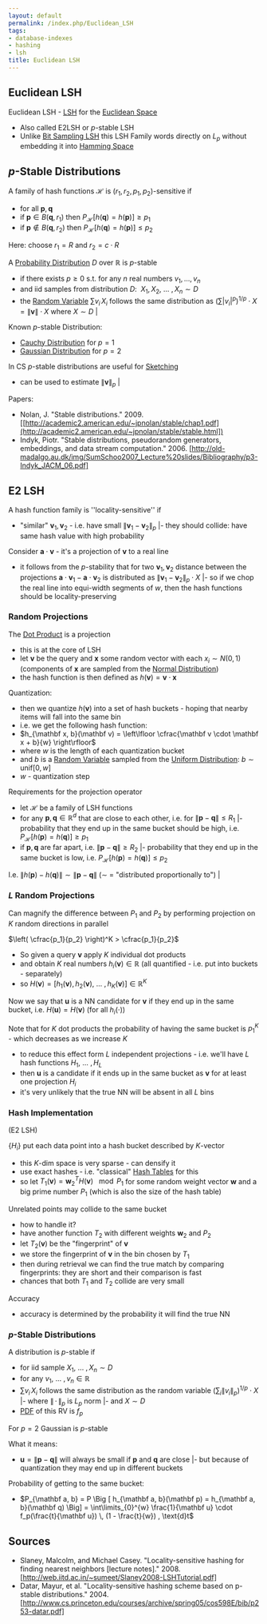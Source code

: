 ```yaml
---
layout: default
permalink: /index.php/Euclidean_LSH
tags:
- database-indexes
- hashing
- lsh
title: Euclidean LSH
---
```

## Euclidean LSH
Euclidean LSH - [LSH](LSH) for the [Euclidean Space](Euclidean_Distance)
- Also called E2LSH or $p$-stable LSH
- Unlike [Bit Sampling LSH](Bit_Sampling_LSH) this LSH Family words directly on $L_p$ without embedding it into [Hamming Space](Hamming_Distance)


## $p$-Stable Distributions
A family of hash functions $\mathcal H$ is $(r_1, r_2, p_1, p_2)$-sensitive if 
- for all $\mathbf p, \mathbf q$
- if $\mathbf p \in B(\mathbf q, r_1)$ then $P_{\mathcal H} \Big[ h(\mathbf q) = h(\mathbf p)  \Big] \geqslant p_1$
- if $\mathbf p \not \in B(\mathbf q, r_2)$ then $P_{\mathcal H} \Big[ h(\mathbf q) = h(\mathbf p)  \Big] \leqslant p_2$

Here: choose $r_1 = R$ and $r_2 = c \cdot R$


A [Probability Distribution](Probability_Distribution) $D$ over $\mathbb R$ is $p$-stable 
- if there exists $p \geqslant 0$ s.t. for any $n$ real numbers $v_1, ..., v_n$
- and iid samples from distribution $D$: $\ X_1, X_2, \ ... \ , X_n \sim D$
- the [Random Variable](Random_Variable) $\sum v_i \, X_i$ follows the same distribution as $\left( \sum | v_i|^p \right)^{1/p} \cdot X = \| \mathbf v \| \cdot X$ where $X \sim D$ |

Known $p$-stable Distribution:
- [Cauchy Distribution](Cauchy_Distribution) for $p = 1$
- [Gaussian Distribution](Gaussian_Distribution) for $p = 2$ 

In CS $p$-stable distributions are useful for [Sketching](Sketching)
- can be used to estimate $\|  \mathbf v \|_p$ |

Papers:
- Nolan, J. "Stable distributions." 2009. [[http://academic2.american.edu/~jpnolan/stable/chap1.pdf](http://academic2.american.edu/~jpnolan/stable/stable.html])
- Indyk, Piotr. "Stable distributions, pseudorandom generators, embeddings, and data stream computation." 2006. [http://old-madalgo.au.dk/img/SumSchoo2007_Lecture%20slides/Bibliography/p3-Indyk_JACM_06.pdf]


## E2 LSH
A hash function family is ''locality-sensitive'' if 
- "similar" $\mathbf v_1, \mathbf v_2$ - i.e. have small $\|  \mathbf v_1 - \mathbf v_2 \|_p$  |- they should collide: have same hash value with high probability


Consider $\mathbf a \cdot \mathbf v$ - it's a projection of $\mathbf v$ to a real line 
- it follows from the $p$-stability that for two $\mathbf v_1, \mathbf v_2$ distance between the projections $\mathbf a \cdot \mathbf v_1 - \mathbf a \cdot \mathbf v_2$ is distributed as $\|  \mathbf v_1 - \mathbf v_2 \|_p \cdot X$  |- so if we chop the real line into equi-width segments of $w$, then the hash functions should be locality-preserving


### Random Projections
The [Dot Product](Dot_Product) is a projection 
- this is at the core of LSH
- let $\mathbf v$ be the query and $\mathbf x$ some random vector with each $x_i \sim N(0, 1)$ (components of $\mathbf x$ are sampled from the [Normal Distribution](Normal_Distribution)) 
- the hash function is then defined as $h(\mathbf v) = \mathbf v \cdot \mathbf x$

Quantization:
- then we quantize $h(\mathbf v)$ into a set of hash buckets - hoping that nearby items will fall into the same bin
- i.e. we get the following hash function:
- $h_{\mathbf x, b}(\mathbf v) = \left\lfloor \cfrac{\mathbf v \cdot \mathbf x + b}{w} \right\rfloor$
- where $w$ is the length of each quantization bucket
- and $b$ is a [Random Variable](Random_Variable) sampled from the [Uniform Distribution](Uniform_Distribution): $b \sim \text{unif}[0, w]$
- $w$ - quantization step


Requirements for the projection operator
- let $\mathcal H$ be a family of LSH functions
- for any $\mathbf p, \mathbf q \in \mathbb R^d$ that are close to each other, i.e. for $\| \mathbf p - \mathbf q \| \leqslant R_1$ |- probability that they end up in the same bucket should be high, i.e. $P_{\mathcal H} \Big[ h(\mathbf p) = h(\mathbf q) \Big] \geqslant p_1$ 
- if $\mathbf p, \mathbf q$ are far apart, i.e. $\| \mathbf p - \mathbf q \| \geqslant R_2$ |- probability that they end up in the same bucket is low, i.e. $P_{\mathcal H} \Big[ h(\mathbf p) = h(\mathbf q) \Big] \leqslant p_2$


I.e. $\|  h(\mathbf p) - h(\mathbf q) \| \sim \| \mathbf p - \mathbf q \|$ ($\sim$ = "distributed proportionally to") |


### $L$ Random Projections
Can magnify the difference between $P_1$ and $P_2$ by performing projection on $K$ random directions in parallel

$\left( \cfrac{p_1}{p_2} \right)^K > \cfrac{p_1}{p_2}$


- So given a query $\mathbf v$ apply $K$ individual dot products
- and obtain $K$ real numbers $h_i (\mathbf v) \in \mathbb R$ (all quantified - i.e. put into buckets - separately)
- so $H(\mathbf v) = \Big[ h_1(\mathbf v), h_2(\mathbf v), \ ... \ , h_K(\mathbf v) \Big] \in \mathbb R^K$


Now we say that $\mathbf u$ is a NN candidate for $\mathbf v$ if they end up in the same bucket, i.e. $H(\mathbf u) = H(\mathbf v)$ (for all $h_i(\cdot)$)


Note that for $K$ dot products the probability of having the same bucket is $p_1^K$ - which decreases as we increase $K$
- to reduce this effect form $L$ independent projections - i.e. we'll have $L$ hash functions $H_1, \ ... \ , H_L$
- then $\mathbf u$ is a candidate if it ends up in the same bucket as $\mathbf v$ for at least one projection $H_i$
- it's very unlikely that the true NN will be absent in all $L$ bins


### Hash Implementation
(E2 LSH)

$\{ H_i \}$ put each data point into a hash bucket described by $K$-vector 
- this $K$-dim space is very sparse - can densify it 
- use exact hashes - i.e. "classical" [Hash Tables](Hash_Tables) for this
- so let $T_1(\mathbf v) = \mathbf w_2^T H(\mathbf v)  \ \mod P_1$ for some random weight vector $\mathbf w$ and a big prime number $P_1$ (which is also the size of the hash table)


Unrelated points may collide to the same bucket 
- how to handle it? 
- have another function $T_2$ with different weights $\mathbf w_2$ and $P_2$
- let $T_2(\mathbf v)$ be the "fingerprint" of $\mathbf v$ 
- we store the fingerprint of $\mathbf v$ in the bin chosen by $T_1$
- then during retrieval we can find the true match by comparing fingerprints: they are short and their comparison is fast
- chances that both $T_1$ and $T_2$ collide are very small


Accuracy 
- accuracy is determined by the probability it will find the true NN


### $p$-Stable Distributions
A distribution is $p$-stable if 
- for iid sample $X_1, \ ... \ , X_n \sim D$
- for any $v_1, \ ... \ , v_n \in \mathbb R$ 
- $\sum v_i \, X_i$ follows the same distribution as the random variable $\left( \sum_i \| v_i \big \|_p \right)^{1 / p} \cdot X$ |- where $\|  \, \cdot \, \|_p$ is $L_p$ norm |- and $X \sim D$
- [PDF](Probability_Density_Function) of this RV is $f_p$


For $p=2$ Gaussian is $p$-stable

What it means:
- $\mathbf u = \|  \mathbf p - \mathbf q \|$ will always be small if $\mathbf p$ and $\mathbf q$ are close  |- but because of quantization they may end up in different buckets 


Probability of getting to the same bucket: 
- $P_{\mathbf a, b} = P \Big [ h_{\mathbf a, b}(\mathbf p) = h_{\mathbf a, b}(\mathbf q)  \Big] = \int\limits_{0}^{w} \frac{1}{\mathbf u} \cdot f_p(\frac{t}{\mathbf u}) \, (1 - \frac{t}{w}) , \text{d}t$


## Sources
- Slaney, Malcolm, and Michael Casey. "Locality-sensitive hashing for finding nearest neighbors [lecture notes]." 2008. [http://web.iitd.ac.in/~sumeet/Slaney2008-LSHTutorial.pdf]
- Datar, Mayur, et al. "Locality-sensitive hashing scheme based on p-stable distributions." 2004. [http://www.cs.princeton.edu/courses/archive/spring05/cos598E/bib/p253-datar.pdf]
